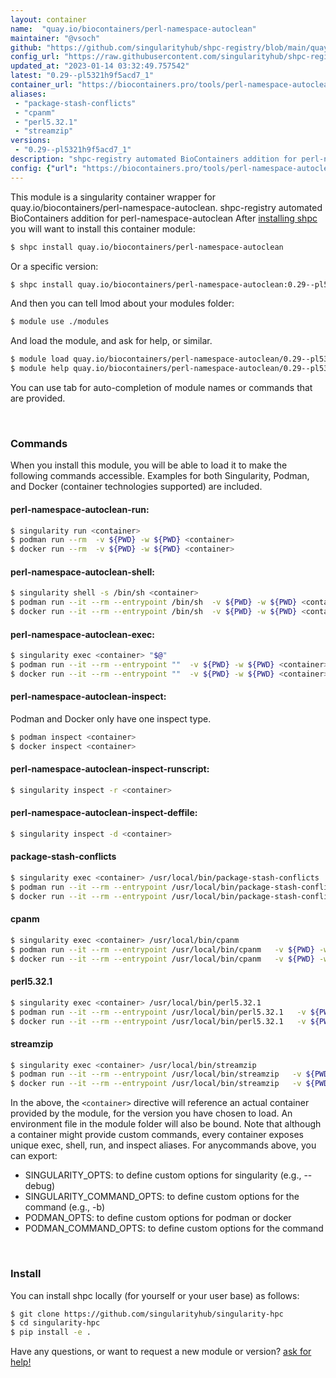 ```yaml
---
layout: container
name:  "quay.io/biocontainers/perl-namespace-autoclean"
maintainer: "@vsoch"
github: "https://github.com/singularityhub/shpc-registry/blob/main/quay.io/biocontainers/perl-namespace-autoclean/container.yaml"
config_url: "https://raw.githubusercontent.com/singularityhub/shpc-registry/main/quay.io/biocontainers/perl-namespace-autoclean/container.yaml"
updated_at: "2023-01-14 03:32:49.757542"
latest: "0.29--pl5321h9f5acd7_1"
container_url: "https://biocontainers.pro/tools/perl-namespace-autoclean"
aliases:
 - "package-stash-conflicts"
 - "cpanm"
 - "perl5.32.1"
 - "streamzip"
versions:
 - "0.29--pl5321h9f5acd7_1"
description: "shpc-registry automated BioContainers addition for perl-namespace-autoclean"
config: {"url": "https://biocontainers.pro/tools/perl-namespace-autoclean", "maintainer": "@vsoch", "description": "shpc-registry automated BioContainers addition for perl-namespace-autoclean", "latest": {"0.29--pl5321h9f5acd7_1": "sha256:61136316db3d1104005ae31a3e4f4073ceba194ec1b61fdc496fe8a0e98c81ba"}, "tags": {"0.29--pl5321h9f5acd7_1": "sha256:61136316db3d1104005ae31a3e4f4073ceba194ec1b61fdc496fe8a0e98c81ba"}, "docker": "quay.io/biocontainers/perl-namespace-autoclean", "aliases": {"package-stash-conflicts": "/usr/local/bin/package-stash-conflicts", "cpanm": "/usr/local/bin/cpanm", "perl5.32.1": "/usr/local/bin/perl5.32.1", "streamzip": "/usr/local/bin/streamzip"}}
---
```


This module is a singularity container wrapper for quay.io/biocontainers/perl-namespace-autoclean.
shpc-registry automated BioContainers addition for perl-namespace-autoclean
After [installing shpc](#install) you will want to install this container module:


```bash
$ shpc install quay.io/biocontainers/perl-namespace-autoclean
```

Or a specific version:

```bash
$ shpc install quay.io/biocontainers/perl-namespace-autoclean:0.29--pl5321h9f5acd7_1
```

And then you can tell lmod about your modules folder:

```bash
$ module use ./modules
```

And load the module, and ask for help, or similar.

```bash
$ module load quay.io/biocontainers/perl-namespace-autoclean/0.29--pl5321h9f5acd7_1
$ module help quay.io/biocontainers/perl-namespace-autoclean/0.29--pl5321h9f5acd7_1
```

You can use tab for auto-completion of module names or commands that are provided.

<br>

### Commands

When you install this module, you will be able to load it to make the following commands accessible.
Examples for both Singularity, Podman, and Docker (container technologies supported) are included.

#### perl-namespace-autoclean-run:

```bash
$ singularity run <container>
$ podman run --rm  -v ${PWD} -w ${PWD} <container>
$ docker run --rm  -v ${PWD} -w ${PWD} <container>
```

#### perl-namespace-autoclean-shell:

```bash
$ singularity shell -s /bin/sh <container>
$ podman run --it --rm --entrypoint /bin/sh  -v ${PWD} -w ${PWD} <container>
$ docker run --it --rm --entrypoint /bin/sh  -v ${PWD} -w ${PWD} <container>
```

#### perl-namespace-autoclean-exec:

```bash
$ singularity exec <container> "$@"
$ podman run --it --rm --entrypoint ""  -v ${PWD} -w ${PWD} <container> "$@"
$ docker run --it --rm --entrypoint ""  -v ${PWD} -w ${PWD} <container> "$@"
```

#### perl-namespace-autoclean-inspect:

Podman and Docker only have one inspect type.

```bash
$ podman inspect <container>
$ docker inspect <container>
```

#### perl-namespace-autoclean-inspect-runscript:

```bash
$ singularity inspect -r <container>
```

#### perl-namespace-autoclean-inspect-deffile:

```bash
$ singularity inspect -d <container>
```


#### package-stash-conflicts

```bash
$ singularity exec <container> /usr/local/bin/package-stash-conflicts
$ podman run --it --rm --entrypoint /usr/local/bin/package-stash-conflicts   -v ${PWD} -w ${PWD} <container> -c " $@"
$ docker run --it --rm --entrypoint /usr/local/bin/package-stash-conflicts   -v ${PWD} -w ${PWD} <container> -c " $@"
```


#### cpanm

```bash
$ singularity exec <container> /usr/local/bin/cpanm
$ podman run --it --rm --entrypoint /usr/local/bin/cpanm   -v ${PWD} -w ${PWD} <container> -c " $@"
$ docker run --it --rm --entrypoint /usr/local/bin/cpanm   -v ${PWD} -w ${PWD} <container> -c " $@"
```


#### perl5.32.1

```bash
$ singularity exec <container> /usr/local/bin/perl5.32.1
$ podman run --it --rm --entrypoint /usr/local/bin/perl5.32.1   -v ${PWD} -w ${PWD} <container> -c " $@"
$ docker run --it --rm --entrypoint /usr/local/bin/perl5.32.1   -v ${PWD} -w ${PWD} <container> -c " $@"
```


#### streamzip

```bash
$ singularity exec <container> /usr/local/bin/streamzip
$ podman run --it --rm --entrypoint /usr/local/bin/streamzip   -v ${PWD} -w ${PWD} <container> -c " $@"
$ docker run --it --rm --entrypoint /usr/local/bin/streamzip   -v ${PWD} -w ${PWD} <container> -c " $@"
```



In the above, the `<container>` directive will reference an actual container provided
by the module, for the version you have chosen to load. An environment file in the
module folder will also be bound. Note that although a container
might provide custom commands, every container exposes unique exec, shell, run, and
inspect aliases. For anycommands above, you can export:

 - SINGULARITY_OPTS: to define custom options for singularity (e.g., --debug)
 - SINGULARITY_COMMAND_OPTS: to define custom options for the command (e.g., -b)
 - PODMAN_OPTS: to define custom options for podman or docker
 - PODMAN_COMMAND_OPTS: to define custom options for the command

<br>

### Install

You can install shpc locally (for yourself or your user base) as follows:

```bash
$ git clone https://github.com/singularityhub/singularity-hpc
$ cd singularity-hpc
$ pip install -e .
```

Have any questions, or want to request a new module or version? [ask for help!](https://github.com/singularityhub/singularity-hpc/issues)